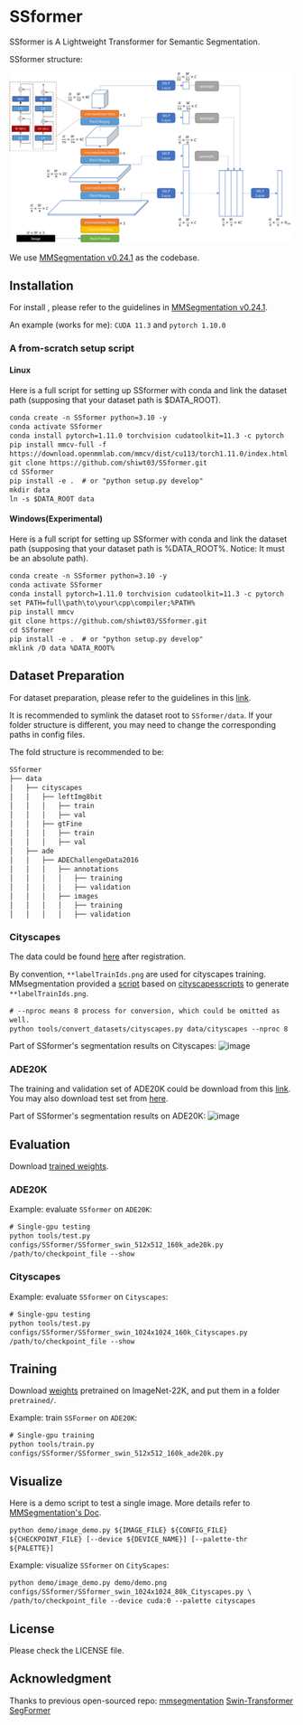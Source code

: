 # SSformer

SSformer is A Lightweight Transformer for Semantic Segmentation.

SSformer structure:
<div align=center><img src="resources/ssformer.jpg"></div>

We use [MMSegmentation v0.24.1](https://github.com/open-mmlab/mmsegmentation/tree/v0.24.1) as the codebase.

## Installation

For install , please refer to the guidelines in [MMSegmentation v0.24.1](https://github.com/open-mmlab/mmsegmentation/blob/v0.24.1/docs/en/get_started.md#installation).

An example (works for me): ```CUDA 11.3``` and  ```pytorch 1.10.0``` 
### A from-scratch setup script

#### Linux

Here is a full script for setting up SSformer with conda and link the dataset path (supposing that your dataset path is $DATA_ROOT).

```shell
conda create -n SSformer python=3.10 -y
conda activate SSformer
conda install pytorch=1.11.0 torchvision cudatoolkit=11.3 -c pytorch
pip install mmcv-full -f https://download.openmmlab.com/mmcv/dist/cu113/torch1.11.0/index.html
git clone https://github.com/shiwt03/SSformer.git
cd SSformer
pip install -e .  # or "python setup.py develop"
mkdir data
ln -s $DATA_ROOT data
```

#### Windows(Experimental)

Here is a full script for setting up SSformer with conda and link the dataset path (supposing that your dataset path is
%DATA_ROOT%. Notice: It must be an absolute path).

```shell
conda create -n SSformer python=3.10 -y
conda activate SSformer
conda install pytorch=1.11.0 torchvision cudatoolkit=11.3 -c pytorch
set PATH=full\path\to\your\cpp\compiler;%PATH%
pip install mmcv
git clone https://github.com/shiwt03/SSformer.git
cd SSformer
pip install -e .  # or "python setup.py develop"
mklink /D data %DATA_ROOT%
```

## Dataset Preparation

For dataset preparation, please refer to the guidelines in this [link](https://github.com/open-mmlab/mmsegmentation/blob/v0.24.1/docs/en/dataset_prepare.md#prepare-datasets).

It is recommended to symlink the dataset root to `SSformer/data`.
If your folder structure is different, you may need to change the corresponding paths in config files.

The fold structure is recommended to be:
```none
SSformer
├── data
│   ├── cityscapes
│   │   ├── leftImg8bit
│   │   │   ├── train
│   │   │   ├── val
│   │   ├── gtFine
│   │   │   ├── train
│   │   │   ├── val
│   ├── ade
│   │   ├── ADEChallengeData2016
│   │   │   ├── annotations
│   │   │   │   ├── training
│   │   │   │   ├── validation
│   │   │   ├── images
│   │   │   │   ├── training
│   │   │   │   ├── validation
```

### Cityscapes

The data could be found [here](https://www.cityscapes-dataset.com/downloads/) after registration.

By convention, `**labelTrainIds.png` are used for cityscapes training.
MMsegmentation provided a [script](https://github.com/open-mmlab/mmsegmentation/blob/master/tools/convert_datasets/cityscapes.py) based on [cityscapesscripts](https://github.com/mcordts/cityscapesScripts)
to generate `**labelTrainIds.png`.

```shell
# --nproc means 8 process for conversion, which could be omitted as well.
python tools/convert_datasets/cityscapes.py data/cityscapes --nproc 8
```
Part of SSformer's segmentation results on Cityscapes:
![image](resources/SSformer_Cityscapes.png)

### ADE20K

The training and validation set of ADE20K could be download from this [link](http://data.csail.mit.edu/places/ADEchallenge/ADEChallengeData2016.zip).
You may also download test set from [here](http://data.csail.mit.edu/places/ADEchallenge/release_test.zip).

Part of SSformer's segmentation results on ADE20K:
![image](resources/SSformer_ADE20K.png)

## Evaluation

Download [trained weights](https://drive.google.com/drive/folders/1e_KoCUTD7AT20SIxbtOmd1ufFvCoAxC3?usp=sharing).

### ADE20K

Example: evaluate ```SSformer``` on ```ADE20K```:
```shell
# Single-gpu testing
python tools/test.py configs/SSformer/SSformer_swin_512x512_160k_ade20k.py /path/to/checkpoint_file --show
```

### Cityscapes

Example: evaluate ```SSformer``` on ```Cityscapes```:
```shell
# Single-gpu testing
python tools/test.py configs/SSformer/SSformer_swin_1024x1024_160k_Cityscapes.py /path/to/checkpoint_file --show
```

## Training
Download [weights](https://drive.google.com/drive/folders/1oZ4QO0sHhIymh4_8AHz29SXvyofkeIRh?usp=sharing) pretrained on ImageNet-22K, and put them in a folder ```pretrained/```.

Example: train ```SSFormer``` on ```ADE20K```:
```shell
# Single-gpu training
python tools/train.py configs/SSformer/SSformer_swin_512x512_160k_ade20k.py
```
## Visualize
Here is a demo script to test a single image. More details refer to [MMSegmentation's Doc](https://mmsegmentation.readthedocs.io/en/latest/get_started.html).
```
python demo/image_demo.py ${IMAGE_FILE} ${CONFIG_FILE} ${CHECKPOINT_FILE} [--device ${DEVICE_NAME}] [--palette-thr ${PALETTE}]
```

Example: visualize ```SSformer``` on ```CityScapes```: 

```shell
python demo/image_demo.py demo/demo.png configs/SSformer/SSformer_swin_1024x1024_80k_Cityscapes.py \
/path/to/checkpoint_file --device cuda:0 --palette cityscapes
```

## License
Please check the LICENSE file. 

## Acknowledgment

Thanks to previous open-sourced repo: [mmsegmentation](https://github.com/open-mmlab/mmsegmentation) [Swin-Transformer](https://github.com/microsoft/Swin-Transformer) [SegFormer](https://github.com/NVlabs/SegFormer)